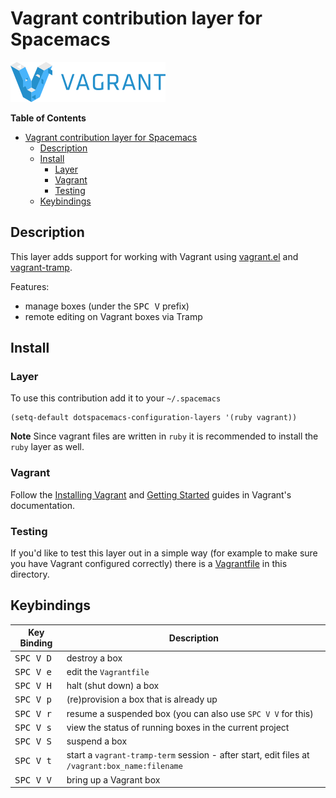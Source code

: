 # Vagrant contribution layer for Spacemacs

![vagrant](img/vagrant.png)

<!-- markdown-toc start - Don't edit this section. Run M-x markdown-toc/generate-toc again -->
**Table of Contents**

- [Vagrant contribution layer for Spacemacs](#vagrant-contribution-layer-for-spacemacs)
    - [Description](#description)
    - [Install](#install)
        - [Layer](#layer)
        - [Vagrant](#vagrant)
        - [Testing](#testing)
    - [Keybindings](#keybindings)

<!-- markdown-toc end -->

## Description

This layer adds support for working with Vagrant using [vagrant.el][] and
[vagrant-tramp][].

Features:
 - manage boxes (under the <kbd>SPC V</kbd> prefix)
 - remote editing on Vagrant boxes via Tramp

## Install

### Layer

To use this contribution add it to your `~/.spacemacs`

```elisp
(setq-default dotspacemacs-configuration-layers '(ruby vagrant))
```

**Note** Since vagrant files are written in `ruby` it is recommended
to install the `ruby` layer as well.

### Vagrant

Follow the [Installing Vagrant][] and [Getting Started][] guides in
Vagrant's documentation.

### Testing

If you'd like to test this layer out in a simple way (for example to
make sure you have Vagrant configured correctly) there is a [Vagrantfile][]
in this directory.

## Keybindings

Key Binding        | Description
-------------------|-----------------------------------------------------------------------------------------------
<kbd>SPC V D</kbd> | destroy a box
<kbd>SPC V e</kbd> | edit the `Vagrantfile`
<kbd>SPC V H</kbd> | halt (shut down) a box
<kbd>SPC V p</kbd> | (re)provision a box that is already up
<kbd>SPC V r</kbd> | resume a suspended box (you can also use `SPC V V` for this)
<kbd>SPC V s</kbd> | view the status of running boxes in the current project
<kbd>SPC V S</kbd> | suspend a box
<kbd>SPC V t</kbd> | start a `vagrant-tramp-term` session - after start, edit files at `/vagrant:box_name:filename`
<kbd>SPC V V</kbd> | bring up a Vagrant box

[vagrant.el]: https://github.com/ottbot/vagrant.el
[vagrant-tramp]: https://github.com/dougm/vagrant-tramp
[Installing Vagrant]: http://docs.vagrantup.com/v2/installation/index.html
[Getting Started]: http://docs.vagrantup.com/v2/getting-started/index.html
[Vagrantfile]: Vagrantfile
